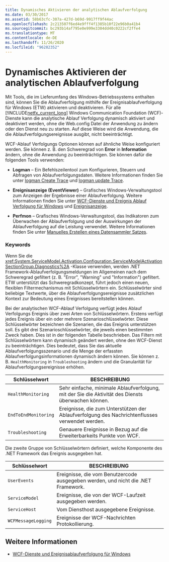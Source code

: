 ```yaml
---
title: Dynamisches Aktivieren der analytischen Ablaufverfolgung
ms.date: 03/30/2017
ms.assetid: 58b63cfc-307a-427d-b69d-9917ff9f44ac
ms.openlocfilehash: 2c213507f6ed4e9fff4f1385b10f22e96b0a41b4
ms.sourcegitcommit: bc293b14af795e0e999e3304dd40c0222cf2ffe4
ms.translationtype: MT
ms.contentlocale: de-DE
ms.lasthandoff: 11/26/2020
ms.locfileid: "96282352"
---
```

# <a name="dynamically-enabling-analytic-tracing"></a>Dynamisches Aktivieren der analytischen Ablaufverfolgung

Mit Tools, die im Lieferumfang des Windows-Betriebssystems enthalten sind, können Sie die Ablaufverfolgung mithilfe der Ereignisablaufverfolgung für Windows (ETW) aktivieren und deaktivieren. Für alle [!INCLUDE[netfx_current_long](../../../../../includes/netfx-current-long-md.md)] Windows Communication Foundation (WCF)-Dienste kann die analytische Ablauf Verfolgung dynamisch aktiviert und deaktiviert werden, ohne die Web.config Datei der Anwendung zu ändern oder den Dienst neu zu starten. Auf diese Weise wird die Anwendung, die die Ablaufverfolgungsereignisse ausgibt, nicht beeinträchtigt.  
  
 WCF-Ablauf Verfolgungs Optionen können auf ähnliche Weise konfiguriert werden. Sie können z. B. den Schweregrad von **Error** in **Information** ändern, ohne die Anwendung zu beeinträchtigen. Sie können dafür die folgenden Tools verwenden:  
  
- **Logman** – Ein Befehlszeilentool zum Konfigurieren, Steuern und Abfragen von Ablaufverfolgungsdaten. Weitere Informationen finden Sie unter [logman Create Trace](/previous-versions/windows/it-pro/windows-server-2008-R2-and-2008/cc788036(v=ws.10)) und [logman update Trace](/previous-versions/windows/it-pro/windows-server-2008-R2-and-2008/cc788128(v=ws.10)).  
  
- **Ereignisanzeige (EventViewer)** – Grafisches Windows-Verwaltungstool zum Anzeigen der Ergebnisse einer Ablaufverfolgung. Weitere Informationen finden Sie unter [WCF-Dienste und Ereignis Ablauf Verfolgung für Windows](../../samples/wcf-services-and-event-tracing-for-windows.md) und [Ereignisanzeige](/previous-versions/windows/it-pro/windows-server-2008-R2-and-2008/cc766042(v=ws.11)).  
  
- **Perfmon** – Grafisches Windows-Verwaltungstool, das Indikatoren zum Überwachen der Ablaufverfolgung und der Auswirkungen der Ablaufverfolgung auf die Leistung verwendet. Weitere Informationen finden Sie unter [Manuelles Erstellen eines Datensammler Satzes](/previous-versions/windows/it-pro/windows-server-2008-R2-and-2008/cc766404(v=ws.11)).  
  
### <a name="keywords"></a>Keywords  

 Wenn Sie die <xref:System.ServiceModel.Activation.Configuration.ServiceModelActivationSectionGroup.Diagnostics%2A> -Klasse verwenden, werden .NET Framework-Ablaufverfolgungsmeldungen im Allgemeinen nach dem Schweregrad gefiltert (z. B. "Error", "Warning" und "Information") gefiltert. ETW unterstützt das Schweregradkonzept, führt jedoch einen neuen, flexiblen Filtermechanismus mit Schlüsselwörtern ein. Schlüsselwörter sind beliebige Textwerte, über die Ablaufverfolgungsereignisse zusätzlichen Kontext zur Bedeutung eines Ereignisses bereitstellen können.  
  
 Bei der analytischen WCF-Ablauf Verfolgung verfügt jedes Ablauf Verfolgungs Ereignis über zwei Arten von Schlüsselwörtern. Erstens verfügt jedes Ereignis über ein oder mehrere Szenarioschlüsselwörter. Diese Schlüsselwörter bezeichnen die Szenarien, die das Ereignis unterstützen soll. Es gibt drei Szenarioschlüsselwörter, die jeweils einen bestimmten Zweck haben. Dies ist in der folgenden Tabelle beschrieben. Das Filtern mit Schlüsselwörtern kann dynamisch geändert werden, ohne den WCF-Dienst zu beeinträchtigen. Dies bedeutet, dass Sie das aktuelle Ablaufverfolgungsszenario und die Menge der erfassten Ablaufverfolgungsinformationen dynamisch ändern können. Sie können z. B. `HealthMonitoring` in `Troubleshooting` ändern und die Granularität für Ablaufverfolgungsereignisse erhöhen.  
  
|Schlüsselwort|BESCHREIBUNG|  
|-------------|-----------------|  
|`HealthMonitoring`|Sehr einfache, minimale Ablaufverfolgung, mit der Sie die Aktivität des Diensts überwachen können.|  
|`EndToEndMonitoring`|Ereignisse, die zum Unterstützen der Ablaufverfolgung des Nachrichtenflusses verwendet werden.|  
|`Troubleshooting`|Genauere Ereignisse in Bezug auf die Erweiterbarkeits Punkte von WCF.|  
  
 Die zweite Gruppe von Schlüsselwörtern definiert, welche Komponente des .NET Framework das Ereignis ausgegeben hat.  
  
|Schlüsselwort|BESCHREIBUNG|  
|-------------|-----------------|  
|`UserEvents`|Ereignisse, die vom Benutzercode ausgegeben werden, und nicht die .NET Framework.|  
|`ServiceModel`|Ereignisse, die von der WCF-Laufzeit ausgegeben werden.|  
|`ServiceHost`|Vom Diensthost ausgegebene Ereignisse.|  
|`WCFMessageLogging`|Ereignisse der WCF-Nachrichten Protokollierung.|  
  
## <a name="see-also"></a>Weitere Informationen

- [WCF-Dienste und Ereignisablaufverfolgung für Windows](../../samples/wcf-services-and-event-tracing-for-windows.md)
